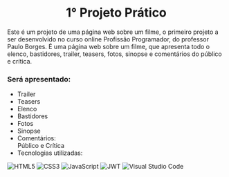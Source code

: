 <h1 id="description" align="center">1° Projeto Prático</h1>

Este é um projeto de uma página web sobre um filme, o primeiro projeto a ser desenvolvido no curso online Profissão Programador, do professor Paulo Borges. É uma página web sobre um filme, que apresenta todo o elenco, bastidores, trailer, teasers, fotos, sinopse e comentários do público e crítica.

### Será apresentado:
<ul>
  <li>Trailer</li>
  <li>Teasers</li>
  <li>Elenco</li>
  <li>Bastidores</li>
  <li>Fotos</li>
  <li>Sinopse</li>
  <li>Comentários: <br>Público e Crítica</li>

  <li>Tecnologias utilizadas:</li>
</ul>

![HTML5](https://img.shields.io/badge/html5-%23E34F26.svg?style=for-the-badge&logo=html5&logoColor=white) ![CSS3](https://img.shields.io/badge/css3-%231572B6.svg?style=for-the-badge&logo=css3&logoColor=white) ![JavaScript](https://img.shields.io/badge/javascript-%23323330.svg?style=for-the-badge&logo=javascript&logoColor=%23F7DF1E) ![JWT](https://img.shields.io/badge/JWT-black?style=for-the-badge&logo=JSON%20web%20tokens) ![Visual Studio Code](https://img.shields.io/badge/Visual%20Studio%20Code-0078d7.svg?style=for-the-badge&logo=visual-studio-code&logoColor=white)

